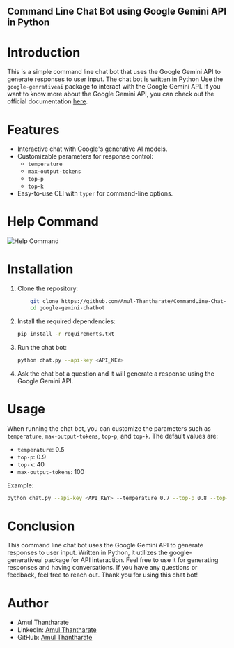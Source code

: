 ## Command Line Chat Bot using Google Gemini API in Python

# Introduction
This is a simple command line chat bot that uses the Google Gemini API to generate responses to user input. The chat bot is written in Python Use the `google-genrativeai` package to interact with the Google Gemini API.
If you want to know more about the Google Gemini API, you can check out the official documentation [here](https://g.co/gemini).

# Features
- Interactive chat with Google's generative AI models.
- Customizable parameters for response control:
  - `temperature`
  - `max-output-tokens`
  - `top-p`
  - `top-k`
- Easy-to-use CLI with `typer` for command-line options.

# Help Command
![Help Command](/Architecture/Project_Help.png)

# Installation
1. Clone the repository:
    ```bash
        git clone https://github.com/Amul-Thantharate/CommandLine-Chat-Bot.git
        cd google-gemini-chatbot
    ```
2. Install the required dependencies:
    ```bash
    pip install -r requirements.txt
    ```
3. Run the chat bot:
    ```bash
    python chat.py --api-key <API_KEY>
    ```
4. Ask the chat bot a question and it will generate a response using the Google Gemini API.
 
# Usage
When running the chat bot, you can customize the parameters such as `temperature`, `max-output-tokens`, `top-p`, and `top-k`. The default values are:
- `temperature`: 0.5
- `top-p`: 0.9
- `top-k`: 40
- `max-output-tokens`: 100

Example:
```bash
python chat.py --api-key <API_KEY> --temperature 0.7 --top-p 0.8 --top-k 50 --max-output-tokens 150
```
# Conclusion
This command line chat bot uses the Google Gemini API to generate responses to user input. Written in Python, it utilizes the google-generativeai package for API interaction. Feel free to use it for generating responses and having conversations. If you have any questions or feedback, feel free to reach out. Thank you for using this chat bot!

# Author
- Amul Thantharate
- LinkedIn: [Amul Thantharate](https://www.linkedin.com/in/amul-thantharate/)
- GitHub: [Amul Thantharate](https://www.github.com/Amul-Thantharate)
